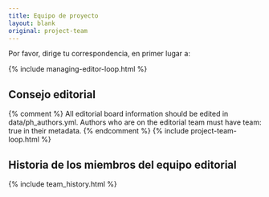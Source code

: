 ```yaml
---
title: Equipo de proyecto
layout: blank
original: project-team
---
```


Por favor, dirige tu correspondencia, en primer lugar a:

{% include managing-editor-loop.html %}

## Consejo editorial

{% comment %}
All editorial board information should be edited in data/ph_authors.yml. Authors who are on the editorial team must have team: true in their metadata.
{% endcomment %}
{% include project-team-loop.html %}

## Historia de los miembros del equipo editorial

{% include team_history.html %}

